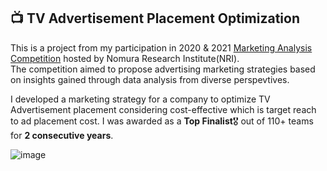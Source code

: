 ## 📺 TV Advertisement Placement Optimization
This is a project from my participation in 2020 & 2021 [Marketing Analysis Competition](https://www.is.nri.co.jp/contest/2021/report.html) hosted by Nomura Research Institute(NRI).  
The competition aimed to propose advertising marketing strategies based on insights gained through data analysis from diverse perspevtives.  

I developed a marketing strategy for a company to optimize TV Advertisement placement considering cost-effective which is target reach to ad placement cost.
I was awarded as a **Top Finalist**🎖️ out of 110+ teams for **2 consecutive years**.

![image](https://github.com/user-attachments/assets/18e776b2-3c86-4585-b23b-366a091d2cec)
